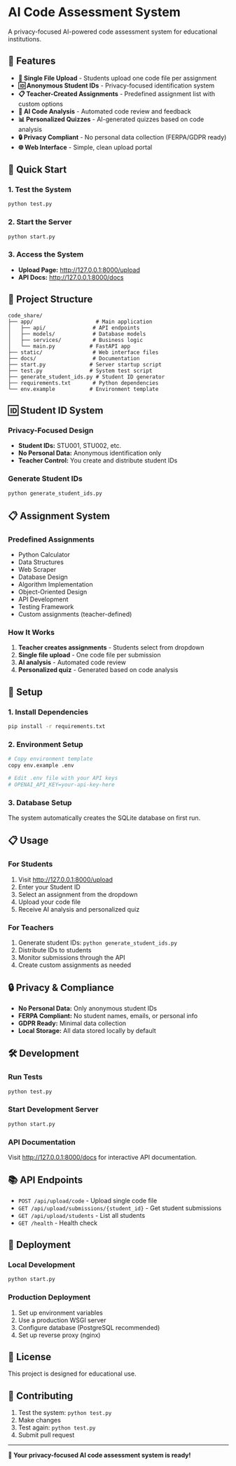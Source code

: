 # AI Code Assessment System

A privacy-focused AI-powered code assessment system for educational institutions.

## 🎯 Features

- **📝 Single File Upload** - Students upload one code file per assignment
- **🆔 Anonymous Student IDs** - Privacy-focused identification system
- **📋 Teacher-Created Assignments** - Predefined assignment list with custom options
- **🤖 AI Code Analysis** - Automated code review and feedback
- **📊 Personalized Quizzes** - AI-generated quizzes based on code analysis
- **🔒 Privacy Compliant** - No personal data collection (FERPA/GDPR ready)
- **🌐 Web Interface** - Simple, clean upload portal

## 🚀 Quick Start

### 1. Test the System
```bash
python test.py
```

### 2. Start the Server
```bash
python start.py
```

### 3. Access the System
- **Upload Page:** http://127.0.0.1:8000/upload
- **API Docs:** http://127.0.0.1:8000/docs

## 📁 Project Structure

```
code_share/
├── app/                    # Main application
│   ├── api/               # API endpoints
│   ├── models/            # Database models
│   ├── services/          # Business logic
│   └── main.py           # FastAPI app
├── static/                # Web interface files
├── docs/                  # Documentation
├── start.py              # Server startup script
├── test.py               # System test script
├── generate_student_ids.py # Student ID generator
├── requirements.txt       # Python dependencies
└── env.example           # Environment template
```

## 🆔 Student ID System

### Privacy-Focused Design
- **Student IDs:** STU001, STU002, etc.
- **No Personal Data:** Anonymous identification only
- **Teacher Control:** You create and distribute student IDs

### Generate Student IDs
```bash
python generate_student_ids.py
```

## 📋 Assignment System

### Predefined Assignments
- Python Calculator
- Data Structures
- Web Scraper
- Database Design
- Algorithm Implementation
- Object-Oriented Design
- API Development
- Testing Framework
- Custom assignments (teacher-defined)

### How It Works
1. **Teacher creates assignments** - Students select from dropdown
2. **Single file upload** - One code file per submission
3. **AI analysis** - Automated code review
4. **Personalized quiz** - Generated based on code analysis

## 🔧 Setup

### 1. Install Dependencies
```bash
pip install -r requirements.txt
```

### 2. Environment Setup
```bash
# Copy environment template
copy env.example .env

# Edit .env file with your API keys
# OPENAI_API_KEY=your-api-key-here
```

### 3. Database Setup
The system automatically creates the SQLite database on first run.

## 📋 Usage

### For Students
1. Visit http://127.0.0.1:8000/upload
2. Enter your Student ID
3. Select an assignment from the dropdown
4. Upload your code file
5. Receive AI analysis and personalized quiz

### For Teachers
1. Generate student IDs: `python generate_student_ids.py`
2. Distribute IDs to students
3. Monitor submissions through the API
4. Create custom assignments as needed

## 🔒 Privacy & Compliance

- **No Personal Data:** Only anonymous student IDs
- **FERPA Compliant:** No student names, emails, or personal info
- **GDPR Ready:** Minimal data collection
- **Local Storage:** All data stored locally by default

## 🛠️ Development

### Run Tests
```bash
python test.py
```

### Start Development Server
```bash
python start.py
```

### API Documentation
Visit http://127.0.0.1:8000/docs for interactive API documentation.

## 📚 API Endpoints

- `POST /api/upload/code` - Upload single code file
- `GET /api/upload/submissions/{student_id}` - Get student submissions
- `GET /api/upload/students` - List all students
- `GET /health` - Health check

## 🚀 Deployment

### Local Development
```bash
python start.py
```

### Production Deployment
1. Set up environment variables
2. Use a production WSGI server
3. Configure database (PostgreSQL recommended)
4. Set up reverse proxy (nginx)

## 📄 License

This project is designed for educational use.

## 🤝 Contributing

1. Test the system: `python test.py`
2. Make changes
3. Test again: `python test.py`
4. Submit pull request

---

**🎉 Your privacy-focused AI code assessment system is ready!** 